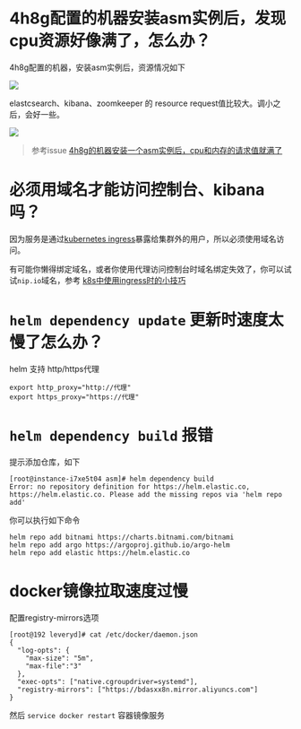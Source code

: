 #

# 4h8g配置的机器安装asm实例后，发现cpu资源好像满了，怎么办？

4h8g配置的机器，安装asm实例后，资源情况如下

![](https://user-images.githubusercontent.com/1846319/226093451-7e354e3a-d63c-4010-a255-63f22b3d3ca8.png)

elastcsearch、kibana、zoomkeeper 的 resource request值比较大。调小之后，会好一些。

![](https://user-images.githubusercontent.com/1846319/226095131-762c4a30-2c56-4f84-827e-f12b651d6f12.png)

> 参考issue [4h8g的机器安装一个asm实例后，cpu和内存的请求值就满了](https://github.com/leveryd-asm/asm/issues/36)

# 必须用域名才能访问控制台、kibana吗？

因为服务是通过[kubernetes ingress](https://kubernetes.io/docs/concepts/services-networking/ingress/)暴露给集群外的用户，所以必须使用域名访问。

有可能你懒得绑定域名，或者你使用代理访问控制台时域名绑定失效了，你可以试试`nip.io`域名，参考 [k8s中使用ingress时的小技巧](https://mp.weixin.qq.com/s/aK7XWJ7h0smyAQOjWcRBaA)

# `helm dependency update` 更新时速度太慢了怎么办？

  helm 支持 http/https代理
  ```
  export http_proxy="http://代理"
  export https_proxy="https://代理"
  ```

# `helm dependency build` 报错

  提示添加仓库，如下
  ```
  [root@instance-i7xe5t04 asm]# helm dependency build
  Error: no repository definition for https://helm.elastic.co, https://helm.elastic.co. Please add the missing repos via 'helm repo add'
  ```

  你可以执行如下命令
  ```
  helm repo add bitnami https://charts.bitnami.com/bitnami
  helm repo add argo https://argoproj.github.io/argo-helm
  helm repo add elastic https://helm.elastic.co
  ```

# docker镜像拉取速度过慢

  配置registry-mirrors选项

  ```
  [root@192 leveryd]# cat /etc/docker/daemon.json
  {
    "log-opts": {
      "max-size": "5m",
      "max-file":"3"
    },
    "exec-opts": ["native.cgroupdriver=systemd"],
    "registry-mirrors": ["https://bdasxx8n.mirror.aliyuncs.com"]
  }
  ```

  然后 `service docker restart` 容器镜像服务
